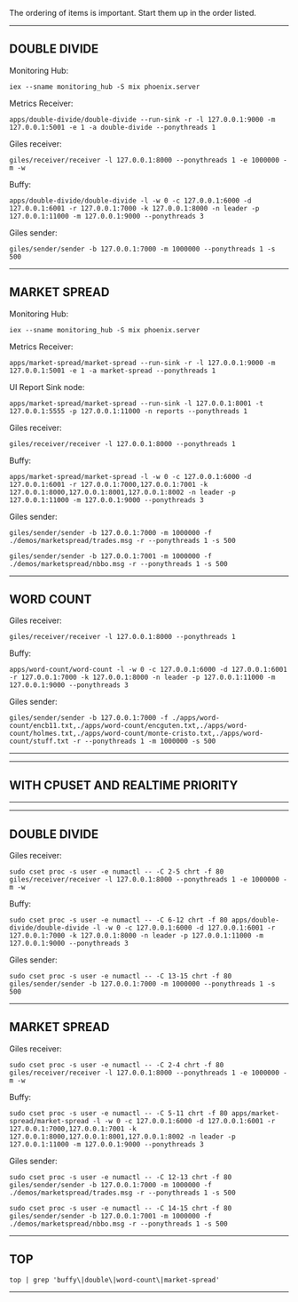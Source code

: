 The ordering of items is important. Start them up in the order listed.


---------------------------------
DOUBLE DIVIDE
---------------------------------

Monitoring Hub:
```
iex --sname monitoring_hub -S mix phoenix.server
```

Metrics Receiver:
```
apps/double-divide/double-divide --run-sink -r -l 127.0.0.1:9000 -m 127.0.0.1:5001 -e 1 -a double-divide --ponythreads 1
```

Giles receiver:
```
giles/receiver/receiver -l 127.0.0.1:8000 --ponythreads 1 -e 1000000 -m -w
```

Buffy:
```
apps/double-divide/double-divide -l -w 0 -c 127.0.0.1:6000 -d 127.0.0.1:6001 -r 127.0.0.1:7000 -k 127.0.0.1:8000 -n leader -p 127.0.0.1:11000 -m 127.0.0.1:9000 --ponythreads 3
```

Giles sender:
```
giles/sender/sender -b 127.0.0.1:7000 -m 1000000 --ponythreads 1 -s 500
```

---------------------------------
MARKET SPREAD
---------------------------------

Monitoring Hub:
```
iex --sname monitoring_hub -S mix phoenix.server
```

Metrics Receiver:
```
apps/market-spread/market-spread --run-sink -r -l 127.0.0.1:9000 -m 127.0.0.1:5001 -e 1 -a market-spread --ponythreads 1
```

UI Report Sink node:
```
apps/market-spread/market-spread --run-sink -l 127.0.0.1:8001 -t 127.0.0.1:5555 -p 127.0.0.1:11000 -n reports --ponythreads 1
```

Giles receiver:
```
giles/receiver/receiver -l 127.0.0.1:8000 --ponythreads 1
```

Buffy:
```
apps/market-spread/market-spread -l -w 0 -c 127.0.0.1:6000 -d 127.0.0.1:6001 -r 127.0.0.1:7000,127.0.0.1:7001 -k 127.0.0.1:8000,127.0.0.1:8001,127.0.0.1:8002 -n leader -p 127.0.0.1:11000 -m 127.0.0.1:9000 --ponythreads 3
```

Giles sender:
```
giles/sender/sender -b 127.0.0.1:7000 -m 1000000 -f ./demos/marketspread/trades.msg -r --ponythreads 1 -s 500

giles/sender/sender -b 127.0.0.1:7001 -m 1000000 -f ./demos/marketspread/nbbo.msg -r --ponythreads 1 -s 500
```

---------------------------------
WORD COUNT
---------------------------------

Giles receiver:
```
giles/receiver/receiver -l 127.0.0.1:8000 --ponythreads 1
```

Buffy:
```
apps/word-count/word-count -l -w 0 -c 127.0.0.1:6000 -d 127.0.0.1:6001 -r 127.0.0.1:7000 -k 127.0.0.1:8000 -n leader -p 127.0.0.1:11000 -m 127.0.0.1:9000 --ponythreads 3
```

Giles sender:
```
giles/sender/sender -b 127.0.0.1:7000 -f ./apps/word-count/encb11.txt,./apps/word-count/encguten.txt,./apps/word-count/holmes.txt,./apps/word-count/monte-cristo.txt,./apps/word-count/stuff.txt -r --ponythreads 1 -m 1000000 -s 500 
```

---------------------------------
---------------------------------
WITH CPUSET AND REALTIME PRIORITY
---------------------------------
---------------------------------

---------------------------------
DOUBLE DIVIDE
---------------------------------

Giles receiver:
```
sudo cset proc -s user -e numactl -- -C 2-5 chrt -f 80 giles/receiver/receiver -l 127.0.0.1:8000 --ponythreads 1 -e 1000000 -m -w
```

Buffy:
```
sudo cset proc -s user -e numactl -- -C 6-12 chrt -f 80 apps/double-divide/double-divide -l -w 0 -c 127.0.0.1:6000 -d 127.0.0.1:6001 -r 127.0.0.1:7000 -k 127.0.0.1:8000 -n leader -p 127.0.0.1:11000 -m 127.0.0.1:9000 --ponythreads 3
```

Giles sender:
```
sudo cset proc -s user -e numactl -- -C 13-15 chrt -f 80 giles/sender/sender -b 127.0.0.1:7000 -m 1000000 --ponythreads 1 -s 500
```

---------------------------------
MARKET SPREAD
---------------------------------

Giles receiver:  
```
sudo cset proc -s user -e numactl -- -C 2-4 chrt -f 80 giles/receiver/receiver -l 127.0.0.1:8000 --ponythreads 1 -e 1000000 -m -w
```

Buffy:  
```
sudo cset proc -s user -e numactl -- -C 5-11 chrt -f 80 apps/market-spread/market-spread -l -w 0 -c 127.0.0.1:6000 -d 127.0.0.1:6001 -r 127.0.0.1:7000,127.0.0.1:7001 -k 127.0.0.1:8000,127.0.0.1:8001,127.0.0.1:8002 -n leader -p 127.0.0.1:11000 -m 127.0.0.1:9000 --ponythreads 3
```

Giles sender:
```
sudo cset proc -s user -e numactl -- -C 12-13 chrt -f 80 giles/sender/sender -b 127.0.0.1:7000 -m 1000000 -f ./demos/marketspread/trades.msg -r --ponythreads 1 -s 500

sudo cset proc -s user -e numactl -- -C 14-15 chrt -f 80 giles/sender/sender -b 127.0.0.1:7001 -m 1000000 -f ./demos/marketspread/nbbo.msg -r --ponythreads 1 -s 500
```


---------------------------------
TOP
---------------------------------

```
top | grep 'buffy\|double\|word-count\|market-spread'
```

---------------------------------

